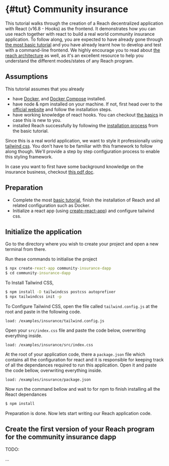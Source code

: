 # {#tut} Community insurance

This tutorial walks through the creation of a Reach decentralized application with React (v16.8 - Hooks) as the frontend.
It demonstrates how you can use reach together with react to build a real world community insurance application.
To follow along, you are expected to have already gone through [the most basic tutorial](##tut) and you have already
learnt how to develop and test with a command-line frontend. 
We highly encourage you to read about [the reach architecture](https://docs.reach.sh/rsh/#ref-programs) as well, 
as it's an excellent resource to help you understand the different modes/states of any Reach program.

## Assumptions
This tutorial assumes that you already
 * have [Docker](https://www.docker.com/get-started), and [Docker Compose](https://docs.docker.com/compose/install/) installed.
 * have node & npm installed on your machine. If not, first head over to the [official website](https://nodejs.org/en/download/) 
    and follow the installation steps.
 * have working knowledge of react hooks. You can checkout [the basics](https://reactjs.org/docs/hooks-overview.html#:~:text=Hooks%20are%20functions%20that%20let,if%20you'd%20like.) in case this is new to you.
 * installed Reach successfully by following the [installation process](##tut) from the basic tutorial. 

Since this is a real world application, we want to style it professionally using [tailwind css](https://tailwindcss.com/). You don't have to be familiar with this framework to follow along though. 
We'll provide a step by step configuration process to enable this styling framework.

In case you want to first have some background knowledge on the insurance business, checkout [this pdf doc](https://ira.go.ug/cp/uploads/English%20Handbook%20final.pdf).

## Preparation
* Complete the most [basic tutorial](##tut), finish the installation of Reach and all related configuration such as Docker.
* Initialize a react app (using [create-react-app](https://tailwindcss.com/docs/guides/create-react-app)) and configure tailwind css.

## Initialize the application
Go to the directory where you wish to create your project and open a new terminal from there.

Run these commands to initialise the project
```cmd
$ npx create-react-app community-insurance-dapp
$ cd community-insurance-dapp
```

To Install Tailwind CSS,
```cmd
$ npm install -D tailwindcss postcss autoprefixer
$ npx tailwindcss init -p
```

To Configure Tailwind CSS, open the file called `tailwind.config.js` at the root and paste in the following code.
```
load: /examples/insurance/tailwind.config.js
```
Open your `src/index.css` file and paste the code below, overwriting everything inside.
```
load: /examples/insurance/src/index.css
```

At the root of your application code, there a `package.json` file which contains all the configuration for react 
and it is responsible for keeping track of all the dependances required to run this application. 
Open it and paste the code bellow, overwriting everything inside.

```
load: /examples/insurance/package.json
```

Now run the command bellow and wait to for npm to finish installing all the React dependances
```cmd
$ npm install
```

Preparation is done. Now lets start writing our Reach application code.

## Create the first version of your Reach program for the community insurance dapp
TODO:

...



